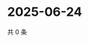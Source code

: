 # 2025-06-24

共 0 条

<!-- BEGIN ZHIHUVIDEO -->
<!-- 最后更新时间 Tue Jun 24 2025 08:57:06 GMT+0800 (China Standard Time) -->

<!-- END ZHIHUVIDEO -->
